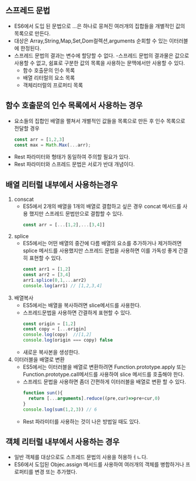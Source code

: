 ## 스프레드 문법
- ES6에서 도입 된 문법으로 ...은 하나로 뭉쳐진 여러개의 집합들을 개별적인 값의 목록으로 만든다.
- 대상은 Array,String,Map,Set,Dom컬렉션,arguments 순회할 수 있는 이터러블에 한정된다.
- 스프레드 문법의 결과는 변수에 할당할 수 없다.
-스프레드 문법의 결과물은 값으로 사용할 수 없고, 쉼표로 구분한 값의 목록을 사용하는 문맥에서만 사용할 수 있다.
    - 함수 호출문의 인수 목록
    - 배열 리터럴의 요소 목록
    - 객체리터럴의 프로퍼티 목록
## 함수 호출문의 인수 목록에서 사용하는 경우
- 요소들의 집합인 배열을 펼쳐서 개별적인 값들을 목록으로 만든 후 인수 목록으로 전달할 경우 
    ```js
    const arr = [1,2,3]
    const max = Math.Max(...arr);
    ```
- Rest 파라미터와 형태가 동일하여 주의할 필요가 있다.
- Rest 파라미터와 스프레드 문법은 서로가 반대 개념이다.
## 배열 리터럴 내부에서 사용하는경우
1. conscat
    - ES5에서 2개의 배열을 1개의 배열로 결합하고 싶은 경우 concat 메서드를 사용 했지만 스프레드 문법만으로 결합할 수 있다.
        ``` js
        const arr = [...[1,2],...[3,4]]
        ```
2. splice
    - ES5에서는 어떤 배열의 중간에 다름 배열의 요소를 추가하거나 제거하려면 splice 메서드를 사용했지만 스프레드 문법을 사용하면 이를 가독성 좋게 간결히 표현할 수 있다.
      ```js
      const arr1 = [1,2]
      const arr2 = [3,4]
      arr1.splice(0,1,...arr2)
      console.log(arr1) // [1,2,3,4]
      ```
3. 배열복사
    - ES5에서는 배열을 복사하려면 slice메서드를 사용한다.
    - 스프레드문법을 사용하면 간결하게 표현할 수 있다.
        ```js 
        const origin = [1,2]
        const copy = [...origin]
        console.log(copy)  //[1,2]
        console.log(origin === copy) false
        ```
    - 새로운 복사본을 생성한다.
4. 이터러블을 배열로 변환 
    - ES5에서는 이터러블을 배열로 변환하려면 Function.prototype.apply 또는 Function.prototype.call메서드를 사용하여 slice 메서드를 호출해야 한다.
    - 스프레드 문법을 사용하면 좀더 간편하게 이터러블을 배열로 변환 할 수 있다.
        ```js
        function sun(){
          return [...arguments].reduce((pre,cur)=>pre+cur,0)
        }
        console.log(sum(1,2,3)) // 6
        ```
    - Rest 파라미터를 사용하는 것이 나은 방법일 때도 있다.
## 객체 리터럴 내부에서 사용하는 경우
- 일반 객체를 대상으로도 스프레드 문법의 사용을 허용하ㅓㄴ다.
- ES6에서 도입된 Objec.assign 메서드를 사용하여 여러개의 객체를 병합하거나 프로퍼티를 변경 또는 추가했다.
